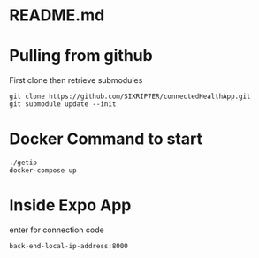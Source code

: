 # README.md

# Pulling from github

First clone then retrieve submodules

```
git clone https://github.com/SIXRIP7ER/connectedHealthApp.git
git submodule update --init
```

# Docker Command to start

```
./getip
docker-compose up
```

# Inside Expo App

enter for connection code

```
back-end-local-ip-address:8000
```
